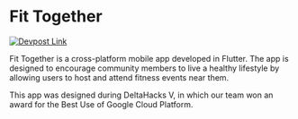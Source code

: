# Fit Together

[![Devpost Link](https://img.shields.io/badge/project-devpost-blue.svg)](https://devpost.com/software/fit_together)


Fit Together is a cross-platform mobile app developed in Flutter. The app is designed to encourage community members to live a healthy lifestyle by allowing users to host and attend fitness events near them.

This app was designed during DeltaHacks V, in which our team won an award for the Best Use of Google Cloud Platform.
